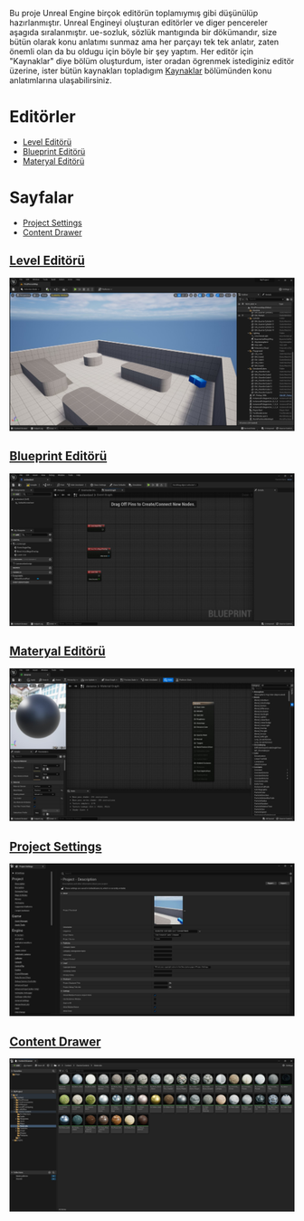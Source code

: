Bu proje Unreal Engine birçok editörün toplamıymış gibi düşünülüp hazırlanmıştır. Unreal Engineyi oluşturan editörler ve diger pencereler aşagıda sıralanmıştır. ue-sozluk, sözlük mantıgında bir dökümandır, size bütün olarak konu anlatımı sunmaz ama her parçayı tek tek anlatır, zaten önemli olan da bu oldugu için böyle bir şey yaptım. Her editör için "Kaynaklar" diye bölüm oluşturdum, ister oradan ögrenmek istediginiz editör üzerine, ister bütün kaynakları topladıgım [Kaynaklar](Kaynaklar) bölümünden konu anlatımlarına ulaşabilirsiniz.

# Editörler

* [Level Editörü](#level-edit%C3%B6r%C3%BC)
* [Blueprint Editörü](#blueprint-edit%C3%B6r%C3%BC)
* [Materyal Editörü](#materyal-edit%C3%B6r%C3%BC)


# Sayfalar
* [Project Settings](#project-settings)
* [Content Drawer](#content-drawer)



## [Level Editörü](Editörler/Level%20Editörü)
<img src="Dosyalar/Level_Editor_Ana_Ekran.jpg">

## [Blueprint Editörü](Editörler/Blueprint%20Editörü)
<img src="Dosyalar/Blueprint_Editor_Ana_Ekran.jpg">

## [Materyal Editörü](Editörler/Materyal%20Editörü)
<img src="Dosyalar/Materyal_Editor_Ana_Ekran.jpg">



## [Project Settings](Sayfalar/Project%20Settings)
<img src="Dosyalar/Project_Settings_Ana_Ekran.jpg">

## [Content Drawer](Sayfalar/Content%20Drawer)
<img src="Dosyalar/Content_Drawer_Ana_Ekran.jpg">
